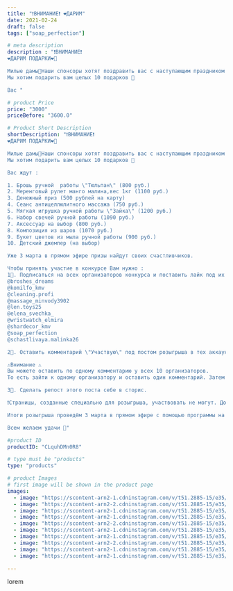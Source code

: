 ```yaml
---
title: "❗ВНИМАНИЕ❗ ❤ДАРИМ"
date: 2021-02-24
draft: false
tags: ["soap_perfection"]

# meta description
description : "❗ВНИМАНИЕ❗
❤ДАРИМ ПОДАРКИ❤🥳

Милые дамы🌷Наши спонсоры хотят поздравить вас с наступающим праздником уже сейчас 🥰
Мы хотим подарить вам целых 10 подарков 💪

Вас "

# product Price
price: "3000"
priceBefore: "3600.0"

# Product Short Description
shortDescription: "❗ВНИМАНИЕ❗
❤ДАРИМ ПОДАРКИ❤🥳

Милые дамы🌷Наши спонсоры хотят поздравить вас с наступающим праздником уже сейчас 🥰
Мы хотим подарить вам целых 10 подарков 💪

Вас ждут :

1. Брошь ручной  работы \"Тюльпан\" (800 руб.)
2. Меренговый рулет манго малина,вес 1кг (1100 руб.) 
3. Денежный приз (500 рублей на карту) 
4. Сеанс антицеллюлитного массажа (750 руб.) 
5. Мягкая игрушка ручной работы \"Зайка\" (1200 руб.) 
6. Набор свечей ручной работы (1090 руб.) 
7. Аксессуар на выбор (800 руб.) 
8. Композиция из шаров (1070 руб.) 
9. Букет цветов из мыла ручной работы (900 руб.) 
10. Детский джемпер (на выбор) 

Уже 3 марта в прямом эфире призы найдут своих счастливчиков. 

Чтобы принять участие в конкурсе Вам нужно :
1⃣. Подписаться на всех организаторов конкурса и поставить лайк под их постом с розыгрышем:
@broshes_dreams
@komilfo_kmv
@cleaning.profi
@massage_minvody3902
@len.toys25
@elena_svechka_
@wristwatch_elmira
@shardecor_kmv
@soap_perfection
@schastlivaya.malinka26

2⃣. Оставить комментарий \"Участвую\" под постом розыгрыша в тех аккаунтах, в которых хотите получить приз. 

⚠️Внимание ⚠️
Вы можете оставить по одному комментарию у всех 10 организаторов. 
То есть зайти к одному организатору и оставить один комментарий. Затем зайти к другому организатору и оставить у него, также только один комментарий. Зайти к 3 и т.д.

3⃣. Сделать репост этого поста себе в сторис. 

❗Страницы, созданные специально для розыгрыша, участвовать не могут. Должны быть соблюдены все условия. Доставка за счёт победителей (или по договорённости со спонсором)❗

Итоги розыгрыша проведём 3 марта в прямом эфире с помощью программы на странице @broshes_dreams

Всем желаем удачи 🥰"

#product ID
productID: "CLquhDMn0R8"

# type must be "products"
type: "products"

# product Images
# first image will be shown in the product page
images:
  - image: "https://scontent-arn2-1.cdninstagram.com/v/t51.2885-15/e35/153307399_880998949402062_5808540319906119434_n.jpg?se=8&tp=1&_nc_ht=scontent-arn2-1.cdninstagram.com&_nc_cat=106&_nc_ohc=hX5k2GlKLkMAX-Pfns4&oh=3b7700a0de6165d18dbd409d4a901ea6&oe=6069BF74&ig_cache_key=MjUxNjAyNzkxOTk0MjA4MzM1MQ%3D%3D.2"
  - image: "https://scontent-arn2-2.cdninstagram.com/v/t51.2885-15/e35/152758456_114177470685653_2935855359166591582_n.jpg?se=7&tp=1&_nc_ht=scontent-arn2-2.cdninstagram.com&_nc_cat=105&_nc_ohc=0J05uR1yRHIAX_CR-4k&oh=58c351f5056622101371d45601bc3863&oe=606CFD1F&ig_cache_key=MjUxNjAyNzkyMDA0MjcwMDUzNQ%3D%3D.2"
  - image: "https://scontent-arn2-1.cdninstagram.com/v/t51.2885-15/e35/153647545_805360243384281_163721419103433840_n.jpg?se=7&tp=1&_nc_ht=scontent-arn2-1.cdninstagram.com&_nc_cat=109&_nc_ohc=xSBFdRNKRvcAX-BL9iL&oh=13cbfa0fa8c7e4bf4299b0ddae1abb69&oe=606C3144&ig_cache_key=MjUxNjAyNzkyMDAwMDc1ODk1Mg%3D%3D.2"
  - image: "https://scontent-arn2-1.cdninstagram.com/v/t51.2885-15/e35/153255521_230147345486053_4729668996601026296_n.jpg?se=7&tp=1&_nc_ht=scontent-arn2-1.cdninstagram.com&_nc_cat=101&_nc_ohc=Huzx-XLIAqEAX_mE1BP&oh=a8a0949788158cbe58327b5e0288c594&oe=606D0E66&ig_cache_key=MjUxNjAyNzkxOTk4NDE4MzIxOA%3D%3D.2"
  - image: "https://scontent-arn2-2.cdninstagram.com/v/t51.2885-15/e35/153222537_456414199129496_1172646267375354042_n.jpg?se=7&tp=1&_nc_ht=scontent-arn2-2.cdninstagram.com&_nc_cat=108&_nc_ohc=4HYeHteP96UAX-oo_Hd&oh=2c37cb1b32b9cc3116c8c8079f2af056&oe=606D0610&ig_cache_key=MjUxNjAyNzkxOTkyNTM3NjUzNg%3D%3D.2"
  - image: "https://scontent-arn2-1.cdninstagram.com/v/t51.2885-15/e35/152953708_1069568870186463_3455581360871151182_n.jpg?se=7&tp=1&_nc_ht=scontent-arn2-1.cdninstagram.com&_nc_cat=103&_nc_ohc=DxCaItaXI_kAX8en-01&oh=39f9182772776923057e3c10fc23317e&oe=606C6600&ig_cache_key=MjUxNjAyNzkxOTk1MDYzMTcyMg%3D%3D.2"
  - image: "https://scontent-arn2-1.cdninstagram.com/v/t51.2885-15/e35/152953706_280919650048197_5393780378706297992_n.jpg?se=7&tp=1&_nc_ht=scontent-arn2-1.cdninstagram.com&_nc_cat=109&_nc_ohc=S7_uKhMPfRUAX8WBC08&oh=3028896b5e636bc8f846043ab83423f2&oe=606AC1E1&ig_cache_key=MjUxNjAyNzkxOTk1ODk5MDk5Ng%3D%3D.2"
  - image: "https://scontent-arn2-2.cdninstagram.com/v/t51.2885-15/e35/152854229_234516675032717_7536468243576768537_n.jpg?se=7&tp=1&_nc_ht=scontent-arn2-2.cdninstagram.com&_nc_cat=105&_nc_ohc=qD0mwlClhe0AX_4Lub1&oh=81b9f1715016788c6ce5ed73f970dc26&oe=606BD9E3&ig_cache_key=MjUxNjAyNzkxOTk3NTcyNDQ0Nw%3D%3D.2"
  - image: "https://scontent-arn2-1.cdninstagram.com/v/t51.2885-15/e35/152845095_249023883441879_74621968407866851_n.jpg?se=7&tp=1&_nc_ht=scontent-arn2-1.cdninstagram.com&_nc_cat=103&_nc_ohc=AdxdNuMZVFwAX94kNkU&oh=a62e28448147b71031d3a721505a2cba&oe=606B0EAF&ig_cache_key=MjUxNjAyNzkxOTk5MjUwMDIyNw%3D%3D.2"
  - image: "https://scontent-arn2-1.cdninstagram.com/v/t51.2885-15/e35/153115374_293172922147288_4673211776021671229_n.jpg?se=7&tp=1&_nc_ht=scontent-arn2-1.cdninstagram.com&_nc_cat=104&_nc_ohc=CDXkBOgTISkAX-L0A3_&oh=a26ba8974ee3f04bc4e47a9b59f75b3e&oe=606CC428&ig_cache_key=MjUxNjAyNzkyMDAwMDgwNTQwOA%3D%3D.2"

---
```

lorem
